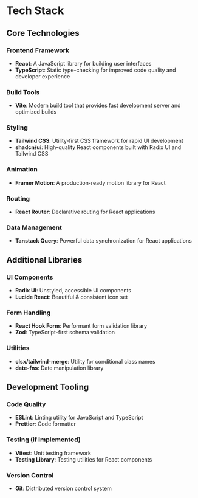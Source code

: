 
# Tech Stack

## Core Technologies

### Frontend Framework
- **React**: A JavaScript library for building user interfaces
- **TypeScript**: Static type-checking for improved code quality and developer experience

### Build Tools
- **Vite**: Modern build tool that provides fast development server and optimized builds

### Styling
- **Tailwind CSS**: Utility-first CSS framework for rapid UI development
- **shadcn/ui**: High-quality React components built with Radix UI and Tailwind CSS

### Animation
- **Framer Motion**: A production-ready motion library for React

### Routing
- **React Router**: Declarative routing for React applications

### Data Management
- **Tanstack Query**: Powerful data synchronization for React applications

## Additional Libraries

### UI Components
- **Radix UI**: Unstyled, accessible UI components
- **Lucide React**: Beautiful & consistent icon set

### Form Handling
- **React Hook Form**: Performant form validation library
- **Zod**: TypeScript-first schema validation

### Utilities
- **clsx/tailwind-merge**: Utility for conditional class names
- **date-fns**: Date manipulation library

## Development Tooling

### Code Quality
- **ESLint**: Linting utility for JavaScript and TypeScript
- **Prettier**: Code formatter

### Testing (if implemented)
- **Vitest**: Unit testing framework
- **Testing Library**: Testing utilities for React components

### Version Control
- **Git**: Distributed version control system
